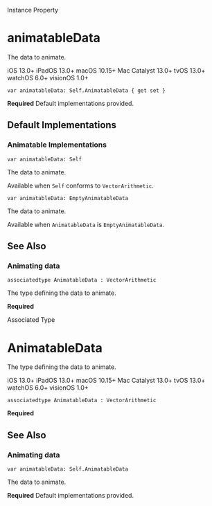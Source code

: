 Instance Property

# animatableData

The data to animate.

iOS 13.0+  iPadOS 13.0+  macOS 10.15+  Mac Catalyst 13.0+  tvOS 13.0+  watchOS
6.0+  visionOS 1.0+

    
    
    var animatableData: Self.AnimatableData { get set }

**Required** Default implementations provided.

## Default Implementations

### Animatable Implementations

`var animatableData: Self`

The data to animate.

Available when `Self` conforms to `VectorArithmetic`.

`var animatableData: EmptyAnimatableData`

The data to animate.

Available when `AnimatableData` is `EmptyAnimatableData`.

## See Also

### Animating data

`associatedtype AnimatableData : VectorArithmetic`

The type defining the data to animate.

**Required**

Associated Type

# AnimatableData

The type defining the data to animate.

iOS 13.0+  iPadOS 13.0+  macOS 10.15+  Mac Catalyst 13.0+  tvOS 13.0+  watchOS
6.0+  visionOS 1.0+

    
    
    associatedtype AnimatableData : VectorArithmetic

**Required**

## See Also

### Animating data

`var animatableData: Self.AnimatableData`

The data to animate.

**Required** Default implementations provided.

